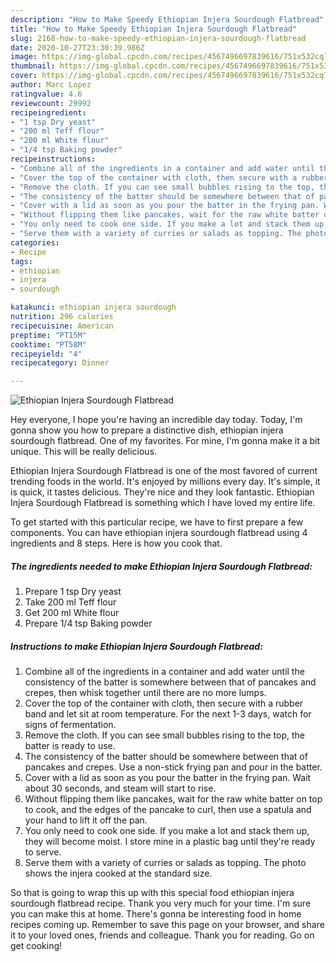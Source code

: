 ```yaml
---
description: "How to Make Speedy Ethiopian Injera Sourdough Flatbread"
title: "How to Make Speedy Ethiopian Injera Sourdough Flatbread"
slug: 2168-how-to-make-speedy-ethiopian-injera-sourdough-flatbread
date: 2020-10-27T23:30:39.986Z
image: https://img-global.cpcdn.com/recipes/4567496697839616/751x532cq70/ethiopian-injera-sourdough-flatbread-recipe-main-photo.jpg
thumbnail: https://img-global.cpcdn.com/recipes/4567496697839616/751x532cq70/ethiopian-injera-sourdough-flatbread-recipe-main-photo.jpg
cover: https://img-global.cpcdn.com/recipes/4567496697839616/751x532cq70/ethiopian-injera-sourdough-flatbread-recipe-main-photo.jpg
author: Marc Lopez
ratingvalue: 4.6
reviewcount: 29992
recipeingredient:
- "1 tsp Dry yeast"
- "200 ml Teff flour"
- "200 ml White flour"
- "1/4 tsp Baking powder"
recipeinstructions:
- "Combine all of the ingredients in a container and add water until the consistency of the batter is somewhere between that of pancakes and crepes, then whisk together until there are no more lumps."
- "Cover the top of the container with cloth, then secure with a rubber band and let sit at room temperature. For the next 1-3 days, watch for signs of fermentation."
- "Remove the cloth. If you can see small bubbles rising to the top, the batter is ready to use."
- "The consistency of the batter should be somewhere between that of pancakes and crepes. Use a non-stick frying pan and pour in the batter."
- "Cover with a lid as soon as you pour the batter in the frying pan. Wait about 30 seconds, and steam will start to rise."
- "Without flipping them like pancakes, wait for the raw white batter on top to cook, and the edges of the pancake to curl, then use a spatula and your hand to lift it off the pan."
- "You only need to cook one side. If you make a lot and stack them up, they will become moist. I store mine in a plastic bag until they&#39;re ready to serve."
- "Serve them with a variety of curries or salads as topping. The photo shows the injera cooked at the standard size."
categories:
- Recipe
tags:
- ethiopian
- injera
- sourdough

katakunci: ethiopian injera sourdough 
nutrition: 296 calories
recipecuisine: American
preptime: "PT15M"
cooktime: "PT58M"
recipeyield: "4"
recipecategory: Dinner

---
```



![Ethiopian Injera Sourdough Flatbread](https://img-global.cpcdn.com/recipes/4567496697839616/751x532cq70/ethiopian-injera-sourdough-flatbread-recipe-main-photo.jpg)

Hey everyone, I hope you're having an incredible day today. Today, I'm gonna show you how to prepare a distinctive dish, ethiopian injera sourdough flatbread. One of my favorites. For mine, I'm gonna make it a bit unique. This will be really delicious.

Ethiopian Injera Sourdough Flatbread is one of the most favored of current trending foods in the world. It's enjoyed by millions every day. It's simple, it is quick, it tastes delicious. They're nice and they look fantastic. Ethiopian Injera Sourdough Flatbread is something which I have loved my entire life.




To get started with this particular recipe, we have to first prepare a few components. You can have ethiopian injera sourdough flatbread using 4 ingredients and 8 steps. Here is how you cook that.

<!--inarticleads1-->

##### The ingredients needed to make Ethiopian Injera Sourdough Flatbread:

1. Prepare 1 tsp Dry yeast
1. Take 200 ml Teff flour
1. Get 200 ml White flour
1. Prepare 1/4 tsp Baking powder




<!--inarticleads2-->

##### Instructions to make Ethiopian Injera Sourdough Flatbread:

1. Combine all of the ingredients in a container and add water until the consistency of the batter is somewhere between that of pancakes and crepes, then whisk together until there are no more lumps.
1. Cover the top of the container with cloth, then secure with a rubber band and let sit at room temperature. For the next 1-3 days, watch for signs of fermentation.
1. Remove the cloth. If you can see small bubbles rising to the top, the batter is ready to use.
1. The consistency of the batter should be somewhere between that of pancakes and crepes. Use a non-stick frying pan and pour in the batter.
1. Cover with a lid as soon as you pour the batter in the frying pan. Wait about 30 seconds, and steam will start to rise.
1. Without flipping them like pancakes, wait for the raw white batter on top to cook, and the edges of the pancake to curl, then use a spatula and your hand to lift it off the pan.
1. You only need to cook one side. If you make a lot and stack them up, they will become moist. I store mine in a plastic bag until they&#39;re ready to serve.
1. Serve them with a variety of curries or salads as topping. The photo shows the injera cooked at the standard size.




So that is going to wrap this up with this special food ethiopian injera sourdough flatbread recipe. Thank you very much for your time. I'm sure you can make this at home. There's gonna be interesting food in home recipes coming up. Remember to save this page on your browser, and share it to your loved ones, friends and colleague. Thank you for reading. Go on get cooking!

